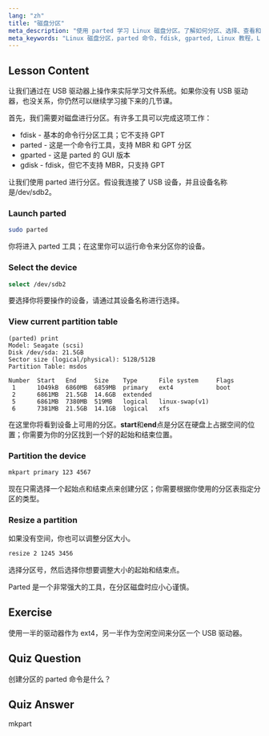 ```yaml
---
lang: "zh"
title: "磁盘分区"
meta_description: "使用 parted 学习 Linux 磁盘分区。了解如何分区、选择、查看和调整磁盘大小。通过这个适合初学者的指南开始吧！"
meta_keywords: "Linux 磁盘分区，parted 命令，fdisk, gparted, Linux 教程，Linux 初学者，磁盘管理，Linux 指南"
---
```


## Lesson Content

让我们通过在 USB 驱动器上操作来实际学习文件系统。如果你没有 USB 驱动器，也没关系，你仍然可以继续学习接下来的几节课。

首先，我们需要对磁盘进行分区。有许多工具可以完成这项工作：

- fdisk - 基本的命令行分区工具；它不支持 GPT
- parted - 这是一个命令行工具，支持 MBR 和 GPT 分区
- gparted - 这是 parted 的 GUI 版本
- gdisk - fdisk，但它不支持 MBR，只支持 GPT

让我们使用 parted 进行分区。假设我连接了 USB 设备，并且设备名称是/dev/sdb2。

### Launch parted

```bash
sudo parted
```

你将进入 parted 工具；在这里你可以运行命令来分区你的设备。

### Select the device

```bash
select /dev/sdb2
```

要选择你将要操作的设备，请通过其设备名称进行选择。

### View current partition table

```plaintext
(parted) print
Model: Seagate (scsi)
Disk /dev/sda: 21.5GB
Sector size (logical/physical): 512B/512B
Partition Table: msdos

Number  Start   End     Size    Type      File system     Flags
 1      1049kB  6860MB  6859MB  primary   ext4            boot
 2      6861MB  21.5GB  14.6GB  extended
 5      6861MB  7380MB  519MB   logical   linux-swap(v1)
 6      7381MB  21.5GB  14.1GB  logical   xfs
```

在这里你将看到设备上可用的分区。**start**和**end**点是分区在硬盘上占据空间的位置；你需要为你的分区找到一个好的起始和结束位置。

### Partition the device

```bash
mkpart primary 123 4567
```

现在只需选择一个起始点和结束点来创建分区；你需要根据你使用的分区表指定分区的类型。

### Resize a partition

如果没有空间，你也可以调整分区大小。

```bash
resize 2 1245 3456
```

选择分区号，然后选择你想要调整大小的起始和结束点。

Parted 是一个非常强大的工具，在分区磁盘时应小心谨慎。

## Exercise

使用一半的驱动器作为 ext4，另一半作为空闲空间来分区一个 USB 驱动器。

## Quiz Question

创建分区的 parted 命令是什么？

## Quiz Answer

mkpart
